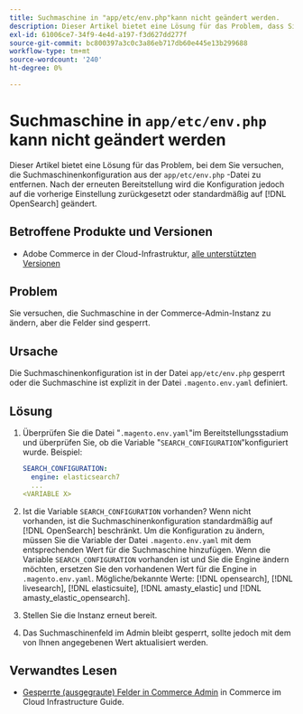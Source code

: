```yaml
---
title: Suchmaschine in "app/etc/env.php"kann nicht geändert werden.
description: Dieser Artikel bietet eine Lösung für das Problem, dass Sie versuchen, die Suchmaschine in der Commerce-Admin zu ändern, aber die Felder gesperrt sind.
exl-id: 61006ce7-34f9-4e4d-a197-f3d627dd277f
source-git-commit: bc800397a3c0c3a86eb717db60e445e13b299688
workflow-type: tm+mt
source-wordcount: '240'
ht-degree: 0%

---
```


# Suchmaschine in `app/etc/env.php` kann nicht geändert werden

Dieser Artikel bietet eine Lösung für das Problem, bei dem Sie versuchen, die Suchmaschinenkonfiguration aus der `app/etc/env.php` -Datei zu entfernen. Nach der erneuten Bereitstellung wird die Konfiguration jedoch auf die vorherige Einstellung zurückgesetzt oder standardmäßig auf [!DNL OpenSearch] geändert.

## Betroffene Produkte und Versionen

* Adobe Commerce in der Cloud-Infrastruktur, [alle unterstützten Versionen](https://magento.com/sites/default/files/magento-software-lifecycle-policy.pdf)

## Problem

Sie versuchen, die Suchmaschine in der Commerce-Admin-Instanz zu ändern, aber die Felder sind gesperrt.

## Ursache

Die Suchmaschinenkonfiguration ist in der Datei `app/etc/env.php` gesperrt oder die Suchmaschine ist explizit in der Datei `.magento.env.yaml` definiert.

## Lösung

1. Überprüfen Sie die Datei &quot;`.magento.env.yaml`&quot;im Bereitstellungsstadium und überprüfen Sie, ob die Variable &quot;`SEARCH_CONFIGURATION`&quot;konfiguriert wurde. Beispiel:

   ```yaml
   SEARCH_CONFIGURATION:
     engine: elasticsearch7
     ...
   <VARIABLE X>
   ```

1. Ist die Variable `SEARCH_CONFIGURATION` vorhanden? Wenn nicht vorhanden, ist die Suchmaschinenkonfiguration standardmäßig auf [!DNL OpenSearch] beschränkt. Um die Konfiguration zu ändern, müssen Sie die Variable der Datei `.magento.env.yaml` mit dem entsprechenden Wert für die Suchmaschine hinzufügen. Wenn die Variable `SEARCH_CONFIGURATION` vorhanden ist und Sie die Engine ändern möchten, ersetzen Sie den vorhandenen Wert für die Engine in `.magento.env.yaml`. Mögliche/bekannte Werte: [!DNL opensearch], [!DNL livesearch], [!DNL elasticsuite], [!DNL amasty_elastic] und [!DNL amasty_elastic_opensearch].
1. Stellen Sie die Instanz erneut bereit.
1. Das Suchmaschinenfeld im Admin bleibt gesperrt, sollte jedoch mit dem von Ihnen angegebenen Wert aktualisiert werden.

## Verwandtes Lesen

* [ Gesperrte (ausgegraute) Felder in Commerce Admin](/help/troubleshooting/miscellaneous/locked-fields-in-magento-admin.md) in Commerce im Cloud Infrastructure Guide.
